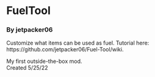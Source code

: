 # FuelTool
<h3>By jetpacker06</h3>
Customize what items can be used as fuel.
Tutorial here: https://github.com/jetpacker06/Fuel-Tool/wiki.
   
My first outside-the-box mod.   
Created 5/25/22

